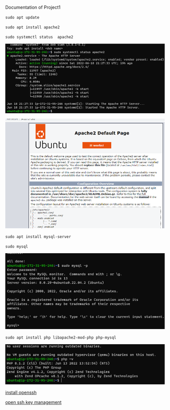 Documentation of Project1

`sudo apt update`

`sudo apt install apache2`

`sudo systemctl status 
apache2`

![Apache status](./images/Apache_Status.png)

![Apache default page](./images/Apache_default_page.png)

`sudo apt install mysql-server`

`sudo mysql`

![mysql status](./images/mysql_installed.png)

`sudo apt install php libapache2-mod-php php-mysql`

![php version](./images/PHP_Installed.png)

[install openssh](https://docs.microsoft.com/en-us/windows-server/administration/openssh/openssh_install_firstuse)

[open ssh key management](https://docs.microsoft.com/en-us/windows-server/administration/openssh/openssh_keymanagement)
